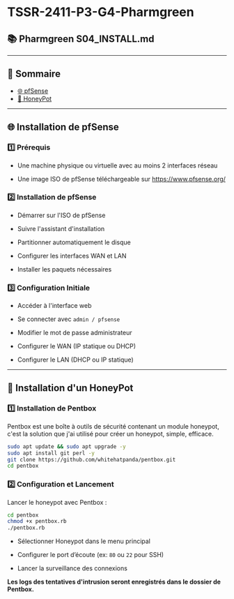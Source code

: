 # TSSR-2411-P3-G4-Pharmgreen
## 📚 Pharmgreen S04_INSTALL.md
---
## 📑 Sommaire
- [🌐 pfSense](#pfsense)
- [🍯 HoneyPot](#honeypot)

---
## **🌐 Installation de pfSense**
<span id="pfsense"></span> 

### **1️⃣ Prérequis**

- Une machine physique ou virtuelle avec au moins 2 interfaces réseau

- Une image ISO de pfSense téléchargeable sur https://www.pfsense.org/

### **2️⃣ Installation de pfSense**

- Démarrer sur l'ISO de pfSense

- Suivre l'assistant d'installation

- Partitionner automatiquement le disque

- Configurer les interfaces WAN et LAN

- Installer les paquets nécessaires

### **3️⃣ Configuration Initiale**

- Accéder à l'interface web

- Se connecter avec `admin / pfsense`

- Modifier le mot de passe administrateur

- Configurer le WAN (IP statique ou DHCP)

- Configurer le LAN (DHCP ou IP statique)

---

## **🍯 Installation d'un HoneyPot**
<span id="honeypot"></span> 

### **1️⃣ Installation de Pentbox**

Pentbox est une boîte à outils de sécurité contenant un module honeypot, c'est la solution que j'ai utilisé pour créer un honeypot, simple, efficace.

```bash
sudo apt update && sudo apt upgrade -y
sudo apt install git perl -y
git clone https://github.com/whitehatpanda/pentbox.git
cd pentbox
```

### **2️⃣ Configuration et Lancement**

Lancer le honeypot avec Pentbox :

```bash
cd pentbox
chmod +x pentbox.rb
./pentbox.rb
```

- Sélectionner Honeypot dans le menu principal

- Configurer le port d’écoute (ex: `80` ou `22` pour SSH)

- Lancer la surveillance des connexions

**Les logs des tentatives d'intrusion seront enregistrés dans le dossier de Pentbox.**
